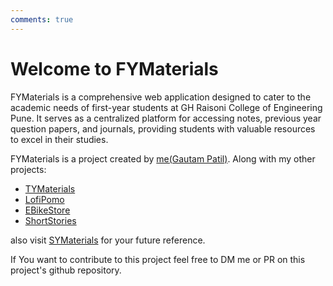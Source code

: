 ```yaml
---
comments: true
---
```


# Welcome to FYMaterials

FYMaterials is a comprehensive web application designed to cater to the academic needs of first-year students at GH Raisoni College of Engineering Pune. It serves as a centralized platform for accessing notes, previous year question papers, and journals, providing students with valuable resources to excel in their studies.

FYMaterials is a project created by [me(Gautam Patil)](https://gautampatil.tech). Along with my other projects:

- [TYMaterials](https://tymaterials.live)
- [LofiPomo](https://lofipomo.gautampatil.tech)
- [EBikeStore](https://ebikestore.tech)
- [ShortStories](https://short-stories-webapp.vercel.app/)

also visit [SYMaterials](https://symaterials.live) for your future reference.

If You want to contribute to this project feel free to DM me or PR on this project's github repository.